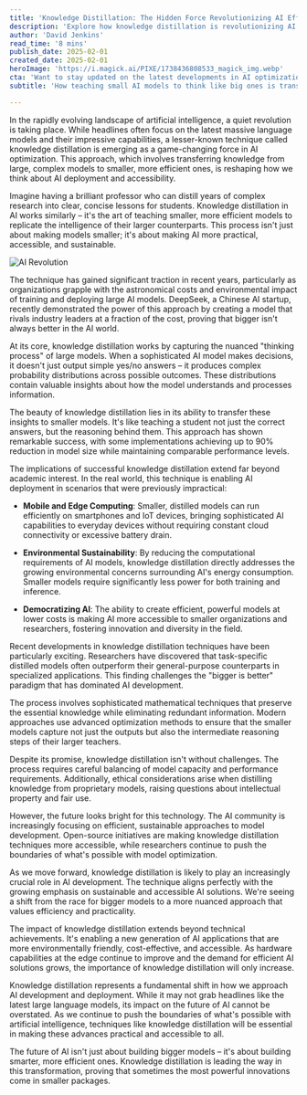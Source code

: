 ```yaml
---
title: 'Knowledge Distillation: The Hidden Force Revolutionizing AI Efficiency'
description: 'Explore how knowledge distillation is revolutionizing AI efficiency by enabling smaller models to harness the intelligence of larger ones. Discover how this technique is making AI more practical, accessible, and sustainable.'
author: 'David Jenkins'
read_time: '8 mins'
publish_date: 2025-02-01
created_date: 2025-02-01
heroImage: 'https://i.magick.ai/PIXE/1738436808533_magick_img.webp'
cta: 'Want to stay updated on the latest developments in AI optimization and efficiency? Follow us on LinkedIn for regular insights into groundbreaking technologies like knowledge distillation and their impact on the future of artificial intelligence.'
subtitle: 'How teaching small AI models to think like big ones is transforming the industry'

---
```


In the rapidly evolving landscape of artificial intelligence, a quiet revolution is taking place. While headlines often focus on the latest massive language models and their impressive capabilities, a lesser-known technique called knowledge distillation is emerging as a game-changing force in AI optimization. This approach, which involves transferring knowledge from large, complex models to smaller, more efficient ones, is reshaping how we think about AI deployment and accessibility.

Imagine having a brilliant professor who can distill years of complex research into clear, concise lessons for students. Knowledge distillation in AI works similarly – it's the art of teaching smaller, more efficient models to replicate the intelligence of their larger counterparts. This process isn't just about making models smaller; it's about making AI more practical, accessible, and sustainable.

![AI Revolution](https://i.magick.ai/PIXE/1738436808533_magick_img.webp)

The technique has gained significant traction in recent years, particularly as organizations grapple with the astronomical costs and environmental impact of training and deploying large AI models. DeepSeek, a Chinese AI startup, recently demonstrated the power of this approach by creating a model that rivals industry leaders at a fraction of the cost, proving that bigger isn't always better in the AI world.

At its core, knowledge distillation works by capturing the nuanced "thinking process" of large models. When a sophisticated AI model makes decisions, it doesn't just output simple yes/no answers – it produces complex probability distributions across possible outcomes. These distributions contain valuable insights about how the model understands and processes information.

The beauty of knowledge distillation lies in its ability to transfer these insights to smaller models. It's like teaching a student not just the correct answers, but the reasoning behind them. This approach has shown remarkable success, with some implementations achieving up to 90% reduction in model size while maintaining comparable performance levels.

The implications of successful knowledge distillation extend far beyond academic interest. In the real world, this technique is enabling AI deployment in scenarios that were previously impractical:

- **Mobile and Edge Computing**: Smaller, distilled models can run efficiently on smartphones and IoT devices, bringing sophisticated AI capabilities to everyday devices without requiring constant cloud connectivity or excessive battery drain.

- **Environmental Sustainability**: By reducing the computational requirements of AI models, knowledge distillation directly addresses the growing environmental concerns surrounding AI's energy consumption. Smaller models require significantly less power for both training and inference.

- **Democratizing AI**: The ability to create efficient, powerful models at lower costs is making AI more accessible to smaller organizations and researchers, fostering innovation and diversity in the field.

Recent developments in knowledge distillation techniques have been particularly exciting. Researchers have discovered that task-specific distilled models often outperform their general-purpose counterparts in specialized applications. This finding challenges the "bigger is better" paradigm that has dominated AI development.

The process involves sophisticated mathematical techniques that preserve the essential knowledge while eliminating redundant information. Modern approaches use advanced optimization methods to ensure that the smaller models capture not just the outputs but also the intermediate reasoning steps of their larger teachers.

Despite its promise, knowledge distillation isn't without challenges. The process requires careful balancing of model capacity and performance requirements. Additionally, ethical considerations arise when distilling knowledge from proprietary models, raising questions about intellectual property and fair use.

However, the future looks bright for this technology. The AI community is increasingly focusing on efficient, sustainable approaches to model development. Open-source initiatives are making knowledge distillation techniques more accessible, while researchers continue to push the boundaries of what's possible with model optimization.

As we move forward, knowledge distillation is likely to play an increasingly crucial role in AI development. The technique aligns perfectly with the growing emphasis on sustainable and accessible AI solutions. We're seeing a shift from the race for bigger models to a more nuanced approach that values efficiency and practicality.

The impact of knowledge distillation extends beyond technical achievements. It's enabling a new generation of AI applications that are more environmentally friendly, cost-effective, and accessible. As hardware capabilities at the edge continue to improve and the demand for efficient AI solutions grows, the importance of knowledge distillation will only increase.

Knowledge distillation represents a fundamental shift in how we approach AI development and deployment. While it may not grab headlines like the latest large language models, its impact on the future of AI cannot be overstated. As we continue to push the boundaries of what's possible with artificial intelligence, techniques like knowledge distillation will be essential in making these advances practical and accessible to all.

The future of AI isn't just about building bigger models – it's about building smarter, more efficient ones. Knowledge distillation is leading the way in this transformation, proving that sometimes the most powerful innovations come in smaller packages.